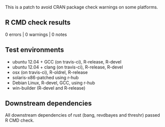 This is a patch to avoid CRAN package check warnings on some platforms.

## R CMD check results

0 errors | 0 warnings | 0 notes

## Test environments

- ubuntu 12.04 + GCC (on travis-ci), R-release, R-devel
- ubuntu 12.04 + clang (on travis-ci), R-release, R-devel
- osx (on travis-ci), R-oldrel, R-release
- solaris-x86-patched using r-hub
- Debian Linux, R-devel, GCC, using r-hub
- win-builder (R-devel and R-release)

## Downstream dependencies

All downstream dependencies of rust (bang, revdbayes and threshr) passed R CMD check.
